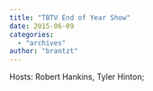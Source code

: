```yaml
---
title: "TBTV End of Year Show"
date: 2015-06-09
categories: 
  - "archives"
author: "brantzt"
---
```


Hosts: Robert Hankins, Tyler Hinton;
